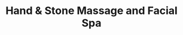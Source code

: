 ---
title: "Hand & Stone Massage and Facial Spa"
url: /aurora/hand-and-stone-massage-and-facial-spa/
shop: massage
---